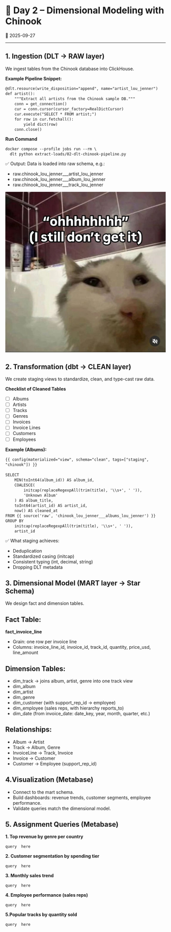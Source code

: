 # 🌷 Day 2 – Dimensional Modeling with Chinook
📅 2025-09-27

---

## 1. Ingestion (DLT → RAW layer)
We ingest tables from the Chinook database into ClickHouse.

**Example Pipeline Snippet:**

```
@dlt.resource(write_disposition="append", name="artist_lou_jenner")
def artist():
    """Extract all artists from the Chinook sample DB."""
    conn = get_connection()
    cur = conn.cursor(cursor_factory=RealDictCursor)
    cur.execute("SELECT * FROM artist;")
    for row in cur.fetchall():
        yield dict(row)
    conn.close()

```

**Run Command**
```
docker compose --profile jobs run --rm \
  dlt python extract-loads/02-dlt-chinook-pipeline.py

```
✅ Output: Data is loaded into raw schema, e.g.:
- raw.chinook_lou_jenner___artist_lou_jenner
- raw.chinook_lou_jenner___album_lou_jenner
- raw.chinook_lou_jenner___track_lou_jenner

![raw schema](../assets/meme2.jpg)

## 2. Transformation (dbt → CLEAN layer)
We create staging views to standardize, clean, and type-cast raw data.

**Checklist of Cleaned Tables**
- [ ] Albums
- [ ] Artists
- [ ] Tracks
- [ ] Genres
- [ ] Invoices
- [ ] Invoice Lines
- [ ] Customers
- [ ] Employees

**Example (Albums):**
```
{{ config(materialized="view", schema="clean", tags=["staging", "chinook"]) }}

SELECT
    MIN(toInt64(album_id)) AS album_id,
    COALESCE(
        initcap(replaceRegexpAll(trim(title), '\\s+', ' ')),
        'Unknown Album'
    ) AS album_title,
    toInt64(artist_id) AS artist_id,
    now() AS cleaned_at
FROM {{ source('raw', 'chinook_lou_jenner___albums_lou_jenner') }}
GROUP BY
    initcap(replaceRegexpAll(trim(title), '\\s+', ' ')),
    artist_id

```

✅ What staging achieves: 
- Deduplication
- Standardized casing (initcap)
- Consistent typing (int, decimal, string)
- Dropping DLT metadata

## 3. Dimensional Model (MART layer → Star Schema)
We design fact and dimension tables.

## Fact Table:
**fact_invoice_line** 
* Grain: one row per invoice line 
* Columns: invoice_line_id, invoice_id, track_id, quantity, price_usd, line_amount

## Dimension Tables:
* dim_track → joins album, artist, genre into one track view
* dim_album
* dim_artist
* dim_genre
* dim_customer (with support_rep_id → employee)
* dim_employee (sales reps, with hierarchy reports_to)
* dim_date (from invoice_date: date_key, year, month, quarter, etc.)

## Relationships:
* Album → Artist
* Track → Album, Genre
* InvoiceLine → Track, Invoice
* Invoice → Customer
* Customer → Employee (support_rep_id)

## 4.Visualization (Metabase)
* Connect to the mart schema.
* Build dashboards: revenue trends, customer segments, employee performance.
* Validate queries match the dimensional model.

## 5. Assignment Queries (Metabase)

**1. Top revenue by genre per country**
```
query  here
```

**2. Customer segmentation by spending tier**
```
query  here
```

**3. Monthly sales trend** 
```
query  here
```

**4. Employee performance (sales reps)**
```
query  here
```

**5.Popular tracks by quantity sold**

```
query  here
```




